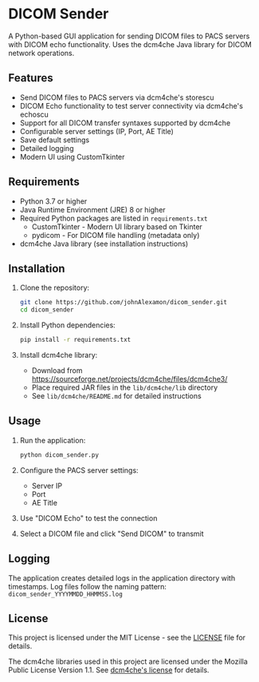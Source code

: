 # DICOM Sender

A Python-based GUI application for sending DICOM files to PACS servers with DICOM echo functionality. Uses the dcm4che Java library for DICOM network operations.

## Features

- Send DICOM files to PACS servers via dcm4che's storescu
- DICOM Echo functionality to test server connectivity via dcm4che's echoscu
- Support for all DICOM transfer syntaxes supported by dcm4che
- Configurable server settings (IP, Port, AE Title)
- Save default settings
- Detailed logging
- Modern UI using CustomTkinter

## Requirements

- Python 3.7 or higher
- Java Runtime Environment (JRE) 8 or higher
- Required Python packages are listed in `requirements.txt`
  - CustomTkinter - Modern UI library based on Tkinter
  - pydicom - For DICOM file handling (metadata only)
- dcm4che Java library (see installation instructions)

## Installation

1. Clone the repository:
   ```bash
   git clone https://github.com/johnAlexamon/dicom_sender.git
   cd dicom_sender
   ```

2. Install Python dependencies:
   ```bash
   pip install -r requirements.txt
   ```

3. Install dcm4che library:
   - Download from https://sourceforge.net/projects/dcm4che/files/dcm4che3/
   - Place required JAR files in the `lib/dcm4che/lib` directory
   - See `lib/dcm4che/README.md` for detailed instructions

## Usage

1. Run the application:
   ```bash
   python dicom_sender.py
   ```

2. Configure the PACS server settings:
   - Server IP
   - Port
   - AE Title

3. Use "DICOM Echo" to test the connection

4. Select a DICOM file and click "Send DICOM" to transmit

## Logging

The application creates detailed logs in the application directory with timestamps. Log files follow the naming pattern: `dicom_sender_YYYYMMDD_HHMMSS.log`

## License

This project is licensed under the MIT License - see the [LICENSE](LICENSE) file for details.

The dcm4che libraries used in this project are licensed under the Mozilla Public License Version 1.1.
See [dcm4che's license](https://github.com/dcm4che/dcm4che/blob/master/LICENSE.txt) for details. 